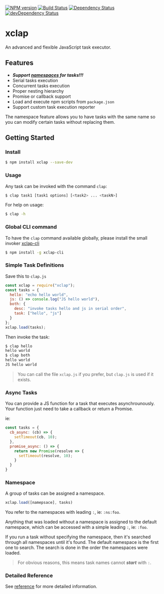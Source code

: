 [![NPM version][npm-image]][npm-url] [![Build Status][travis-image]][travis-url]
[![Dependency Status][daviddm-image]][daviddm-url] [![devDependency Status][daviddm-dev-image]][daviddm-dev-url]

# xclap

An advanced and flexible JavaScript task executor.

## Features

-   **_Support [namespaces](#namespace) for tasks!!!_**
-   Serial tasks execution
-   Concurrent tasks execution
-   Proper nesting hierarchy
-   Promise or callback support
-   Load and execute npm scripts from `package.json`
-   Support custom task execution reporter

The namespace feature allows you to have tasks with the same name so you can modify certain tasks without replacing them.

## Getting Started

### Install

```bash
$ npm install xclap --save-dev
```

### Usage

Any task can be invoked with the command `clap`:

```bash
$ clap task1 [task1 options] [<task2> ... <taskN>]
```

For help on usage:

```bash
$ clap -h
```

### Global CLI command

To have the `clap` command available globally, please install the small invoker [xclap-cli]

```bash
$ npm install -g xclap-cli
```

### Simple Task Definitions

Save this to `clap.js`

```js
const xclap = require("xclap");
const tasks = {
  hello: "echo hello world",
  js: () => console.log("JS hello world"),
  both: {
    desc: "invoke tasks hello and js in serial order",
    task: ["hello", "js"]
  }
};
xclap.load(tasks);
```

Then invoke the task:

```bash
$ clap hello
hello world
$ clap both
hello world
JS hello world
```

> You can call the file `xclap.js` if you prefer, but `clap.js` is used if it exists.

### Async Tasks

You can provide a JS function for a task that executes asynchrounously.  Your function just need to take a callback or return a Promise.

ie:

```js
const tasks = {
  cb_async: (cb) => {
    setTimeout(cb, 10);
  },
  promise_async: () => {
    return new Promise(resolve => {
      setTimeout(resolve, 10);
    }
  }
}
```

### Namespace

A group of tasks can be assigned a namespace.

```js
xclap.load([namepsace], tasks)
```

You refer to the namespaces with leading `:`, ie: `:ns:foo`.

Anything that was loaded without a namespace is assigned to the default namespace, which can be accessed with a simple leading `:`, ie: `:foo`.

If you run a task without specifying the namespace, then it's searched through all namespaces until it's found.  The default namespace is the first one to search.  The search is done in the order the namespaces were loaded.

> For obvious reasons, this means task names cannot **_start_** with `:`.

### Detailed Reference

See [reference](./REFERENCE.md) for more detailed information.

[travis-image]: https://travis-ci.org/jchip/xclap.svg?branch=master

[travis-url]: https://travis-ci.org/jchip/xclap

[npm-image]: https://badge.fury.io/js/xclap.svg

[npm-url]: https://npmjs.org/package/xclap

[daviddm-image]: https://david-dm.org/jchip/xclap/status.svg

[daviddm-url]: https://david-dm.org/jchip/xclap

[daviddm-dev-image]: https://david-dm.org/jchip/xclap/dev-status.svg

[daviddm-dev-url]: https://david-dm.org/jchip/xclap?type=dev

[xclap-cli]: https://github.com/jchip/xclap-cli

